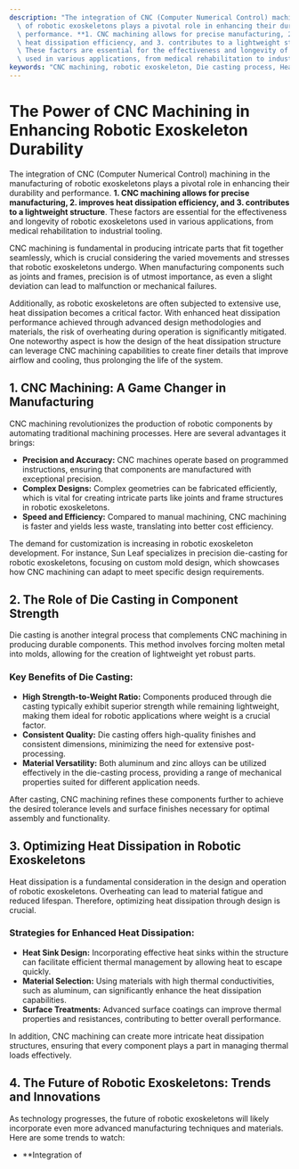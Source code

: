 ```yaml
---
description: "The integration of CNC (Computer Numerical Control) machining in the manufacturing\
  \ of robotic exoskeletons plays a pivotal role in enhancing their durability and\
  \ performance. **1. CNC machining allows for precise manufacturing, 2. improves\
  \ heat dissipation efficiency, and 3. contributes to a lightweight structure**.\
  \ These factors are essential for the effectiveness and longevity of robotic exoskeletons\
  \ used in various applications, from medical rehabilitation to industrial tooling."
keywords: "CNC machining, robotic exoskeleton, Die casting process, Heat dissipation performance"
---
```

# The Power of CNC Machining in Enhancing Robotic Exoskeleton Durability

The integration of CNC (Computer Numerical Control) machining in the manufacturing of robotic exoskeletons plays a pivotal role in enhancing their durability and performance. **1. CNC machining allows for precise manufacturing, 2. improves heat dissipation efficiency, and 3. contributes to a lightweight structure**. These factors are essential for the effectiveness and longevity of robotic exoskeletons used in various applications, from medical rehabilitation to industrial tooling.

CNC machining is fundamental in producing intricate parts that fit together seamlessly, which is crucial considering the varied movements and stresses that robotic exoskeletons undergo. When manufacturing components such as joints and frames, precision is of utmost importance, as even a slight deviation can lead to malfunction or mechanical failures. 

Additionally, as robotic exoskeletons are often subjected to extensive use, heat dissipation becomes a critical factor. With enhanced heat dissipation performance achieved through advanced design methodologies and materials, the risk of overheating during operation is significantly mitigated. One noteworthy aspect is how the design of the heat dissipation structure can leverage CNC machining capabilities to create finer details that improve airflow and cooling, thus prolonging the life of the system.

## **1. CNC Machining: A Game Changer in Manufacturing**

CNC machining revolutionizes the production of robotic components by automating traditional machining processes. Here are several advantages it brings:

- **Precision and Accuracy:** CNC machines operate based on programmed instructions, ensuring that components are manufactured with exceptional precision.
- **Complex Designs:** Complex geometries can be fabricated efficiently, which is vital for creating intricate parts like joints and frame structures in robotic exoskeletons.
- **Speed and Efficiency:** Compared to manual machining, CNC machining is faster and yields less waste, translating into better cost efficiency.
  
The demand for customization is increasing in robotic exoskeleton development. For instance, Sun Leaf specializes in precision die-casting for robotic exoskeletons, focusing on custom mold design, which showcases how CNC machining can adapt to meet specific design requirements.

## **2. The Role of Die Casting in Component Strength**

Die casting is another integral process that complements CNC machining in producing durable components. This method involves forcing molten metal into molds, allowing for the creation of lightweight yet robust parts.

### Key Benefits of Die Casting:
- **High Strength-to-Weight Ratio:** Components produced through die casting typically exhibit superior strength while remaining lightweight, making them ideal for robotic applications where weight is a crucial factor.
- **Consistent Quality:** Die casting offers high-quality finishes and consistent dimensions, minimizing the need for extensive post-processing.
- **Material Versatility:** Both aluminum and zinc alloys can be utilized effectively in the die-casting process, providing a range of mechanical properties suited for different application needs.

After casting, CNC machining refines these components further to achieve the desired tolerance levels and surface finishes necessary for optimal assembly and functionality.

## **3. Optimizing Heat Dissipation in Robotic Exoskeletons**

Heat dissipation is a fundamental consideration in the design and operation of robotic exoskeletons. Overheating can lead to material fatigue and reduced lifespan. Therefore, optimizing heat dissipation through design is crucial.

### Strategies for Enhanced Heat Dissipation:
- **Heat Sink Design:** Incorporating effective heat sinks within the structure can facilitate efficient thermal management by allowing heat to escape quickly.
- **Material Selection:** Using materials with high thermal conductivities, such as aluminum, can significantly enhance the heat dissipation capabilities.
- **Surface Treatments:** Advanced surface coatings can improve thermal properties and resistances, contributing to better overall performance.

In addition, CNC machining can create more intricate heat dissipation structures, ensuring that every component plays a part in managing thermal loads effectively.

## **4. The Future of Robotic Exoskeletons: Trends and Innovations**

As technology progresses, the future of robotic exoskeletons will likely incorporate even more advanced manufacturing techniques and materials. Here are some trends to watch:

- **Integration of
